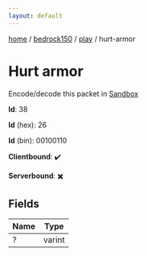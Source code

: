 ```yaml
---
layout: default
---
```


[home](/)  /  [bedrock150](/protocol/bedrock150)  /  [play](/protocol/bedrock150/play)  /  hurt-armor

# Hurt armor

Encode/decode this packet in [Sandbox](../../../sandbox/bedrock150#play.hurt_armor)

**Id**: 38

**Id** (hex): 26

**Id** (bin): 00100110

**Clientbound**: ✔️

**Serverbound**: ✖️

## Fields

Name | Type
---|---
? | varint
